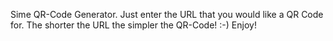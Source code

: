 Sime QR-Code Generator. Just enter the URL that you would like a QR Code for. The shorter the URL the simpler the QR-Code! :-) Enjoy! 
